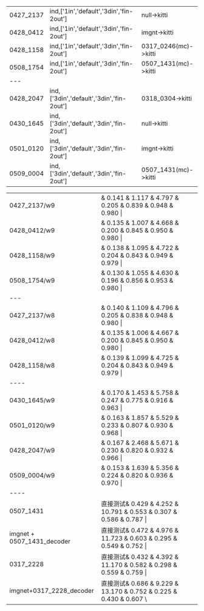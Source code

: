 ||||
|---|---|---|
|0427_2137|ind,['1in','default','3din','fin-2out']|null->kitti|
|0428_0412|ind,['1in','default','3din','fin-2out']|imgnt->kitti|
|0428_1158|ind,['1in','default','3din','fin-2out']|0317_0246(mc)->kitti|
|0508_1754|ind,['1in','default','3din','fin-2out']|0507_1431(mc)->kitti||
|---|||
|0428_2047|ind,['3din','default','3din','fin-2out']|0318_0304->kitti|
|0430_1645|ind,['3din','default','3din','fin-2out']|null->kitti|
|0501_0120|ind,['3din','default','3din','fin-2out']|imgnt->kitti|
|0509_0004|ind,['3din','default','3din','fin-2out']|0507_1431(mc)->kitti|


||||
|---|---|---|
|0427_2137/w9|&   0.141  &   1.117  &   4.797  &   0.205  &   0.839  &   0.948  &   0.980  \\||
|0428_0412/w9|&   0.135  &   1.007  &   4.668  &   0.200  &   0.845  &   0.950  &   0.980  \\||
|0428_1158/w9|&   0.138  &   1.095  &   4.722  &   0.204  &   0.843  &   0.949  &   0.979  \\||
|0508_1754/w9|&   0.130  &   1.055  &   4.630  &   0.196  &   0.856  &   0.953  &   0.980  \\|
|---||
|0427_2137/w8|&   0.140  &   1.109  &   4.796  &   0.205  &   0.838  &   0.948  &   0.980  \\||
|0428_0412/w8|&   0.135  &   1.006  &   4.667  &   0.200  &   0.845  &   0.950  &   0.980  \\||
|0428_1158/w8|&   0.139  &   1.099  &   4.725  &   0.204  &   0.843  &   0.949  &   0.979  \\||
|----|||
|0430_1645/w9|&   0.170  &   1.453  &   5.758  &   0.247  &   0.775  &   0.916  &   0.963  \\||
|0501_0120/w9|&   0.163  &   1.857  &   5.529  &   0.233  &   0.807  &   0.930  &   0.968  \\||
|0428_2047/w9|&   0.167  &   2.468  &   5.671  &   0.230  &   0.820  &   0.932  &   0.966  \\||
|0509_0004/w9|&   0.153  &   1.639  &   5.356  &   0.224  &   0.820  &   0.936  &   0.970  \\|
|----|||
|0507_1431|直接测试&   0.429  &   4.252  &  10.791  &   0.553  &   0.307  &   0.586  &   0.787  \\|
|imgnet + 0507_1431_decoder|直接测试&   0.472  &   4.976  &  11.723  &   0.603  &   0.295  &   0.549  &   0.752  \\|
|0317_2228|直接测试&   0.432  &   4.392  &  11.170  &   0.582  &   0.298  &   0.559  &   0.759  \\|
|imgnet+0317_2228_decoder|直接测试&   0.686  &   9.229  &  13.170  &   0.752  &   0.225  &   0.430  &   0.607  \\